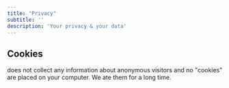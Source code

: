 ```yaml
---
title: "Privacy"
subtitle: ''
description: 'Your privacy & your data'
---
```



## Cookies

<app-name></app-name> does not collect any information about anonymous visitors and no "cookies" are placed on your computer. We ate them for a long time.
